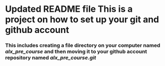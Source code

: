 ﻿# Updated README file This is a project on how to set up your git and github account
### This includes creating a file directory on your computer named *alx_pre_course* and then moving it to  your github account repository named *alx_pre_course.git*
